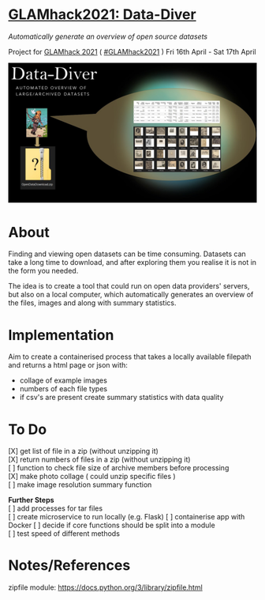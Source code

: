 
# [GLAMhack2021: Data-Diver](https://hack.glam.opendata.ch/project/116)
_Automatically generate an overview of open source datasets_

Project for [GLAMhack 2021](https://hack.glam.opendata.ch/) ( [#GLAMhack2021](https://twitter.com/search?q=GLAMhack2021) ) Fri 16th April - Sat 17th April

![](./assets/Data-Diver.jpg)

# About

Finding and viewing open datasets can be time consuming. Datasets can take a long time to download, and after exploring them you realise it is not in the form you needed.

The idea is to create a tool that could run on open data providers' servers, but also on a local computer, which automatically generates an overview of the files, images and along with summary statistics.


# Implementation

Aim to create a containerised process that takes a locally available filepath and returns a html page or json with:
* collage of example images
* numbers of each file types
* if csv's are present create summary statistics with data quality 

# To Do 

[X] get list of file in a zip (without unzipping it)  
[X] return numbers of files in a zip (without unzipping it)  
[ ] function to check file size of archive members before processing  
[X] make photo collage ( could unzip specific files )  
[ ] make image resolution summary function


**Further Steps**  
[ ] add processes for tar files  
[ ] create microservice to run locally (e.g. Flask)
[ ] containerise app with Docker
[ ] decide if core functions should be split into a module  
[ ] test speed of different methods  



# Notes/References

zipfile module: https://docs.python.org/3/library/zipfile.html  




